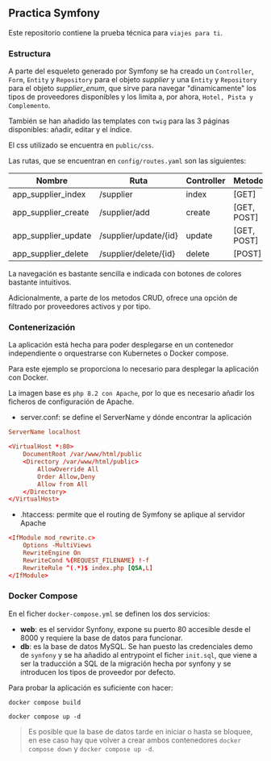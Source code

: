 ## Practica Symfony

Este repositorio contiene la prueba técnica para `viajes para ti`.

### Estructura

A parte del esqueleto generado por Symfony se ha creado un `Controller`, `Form`, `Entity` y `Repository` para el objeto *supplier* y una `Entity` y `Repository` para el objeto *supplier_enum*, que sirve para navegar "dinamicamente" los tipos de proveedores disponibles y los limita a, por ahora, `Hotel, Pista y Complemento`.

También se han añadido las templates con `twig` para las 3 páginas disponibles: añadir, editar y el índice.

El css utilizado se encuentra en `public/css`.

Las rutas, que se encuentran en `config/routes.yaml` son las siguientes:

| Nombre              | Ruta                  | Controller | Metodo      |
|---------------------|-----------------------|------------|-------------|
| app_supplier_index  | /supplier             | index      | [GET]       |
| app_supplier_create | /supplier/add         | create     | [GET, POST] |
| app_supplier_update | /supplier/update/{id} | update     | [GET, POST] |
| app_supplier_delete | /supplier/delete/{id} | delete     | [POST]      |

La navegación es bastante sencilla e indicada con botones de colores bastante intuitivos.

Adicionalmente, a parte de los metodos CRUD, ofrece una opción de filtrado por proveedores activos y por tipo.

### Contenerización

La aplicación está hecha para poder desplegarse en un contenedor independiente o orquestrarse con Kubernetes o Docker compose.

Para este ejemplo se proporciona lo necesario para desplegar la aplicación con Docker.

La imagen base es `php 8.2 con Apache`, por lo que es necesario añadir los ficheros de configuración de Apache.

- server.conf: se define el ServerName y dónde encontrar la aplicación

```conf
ServerName localhost

<VirtualHost *:80>
    DocumentRoot /var/www/html/public
    <Directory /var/www/html/public>
        AllowOverride All
        Order Allow,Deny
        Allow from All
    </Directory>
</VirtualHost>
```

- .htaccess: permite que el routing de Symfony se aplique al servidor Apache

```conf
<IfModule mod_rewrite.c>
    Options -MultiViews
    RewriteEngine On
    RewriteCond %{REQUEST_FILENAME} !-f
    RewriteRule ^(.*)$ index.php [QSA,L]
</IfModule>
```

### Docker Compose

En el ficher `docker-compose.yml` se definen los dos servicios:
- **web**: es el servidor Synfony, expone su puerto 80 accesible desde el 8000 y requiere la base de datos para funcionar.
- **db**: es la base de datos MySQL. Se han puesto las credenciales demo de `synfony` y se ha añadido al entrypoint el ficher `init.sql`, que viene a ser la traducción a SQL de la migración hecha por synfony y se introducen los tipos de proveedor por defecto.

Para probar la aplicación es suficiente con hacer:

```shell
docker compose build
```

```shell
docker compose up -d
```

> Es posible que la base de datos tarde en iniciar o hasta se bloquee, en ese caso hay que volver a crear ambos contenedores `docker compose down` y `docker compose up -d`.